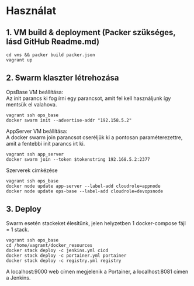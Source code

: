 # Használat
## 1. VM build & deployment (Packer szükséges, lásd GitHub Readme.md)
```
cd vms && packer build packer.json
vagrant up
```
## 2. Swarm klaszter létrehozása
OpsBase VM beállítása: <br>
Az init parancs ki fog írni egy parancsot, amit fel kell használjunk így mentsük el valahova.
```
vagrant ssh ops_base
docker swarm init --advertise-addr "192.158.5.2"
```
AppServer VM beállítása: <br>
A docker swarm join parancsot cseréljük ki a pontosan paraméterezettre, amit a fentebbi init parancs írt ki.
```
vagrant ssh app_server
docker swarm join --token $tokenstring 192.168.5.2:2377
```
Szerverek címkézése
```
vagrant ssh ops_base
docker node update app-server --label-add cloudrole=appnode
docker node update ops-base --label-add cloudrole=devopsnode
```
## 3. Deploy 
Swarm esetén stackeket élesítünk, jelen helyzetben 1 docker-compose fájl = 1 stack.
```
vagrant ssh ops_base
cd /home/vagrant/docker_resources
docker stack deploy -c jenkins.yml cicd
docker stack deploy -c portainer.yml portainer
docker stack deploy -c registry.yml registry
```
A localhost:9000 web címen megjelenik a Portainer, a localhost:8081 címen a Jenkins. 